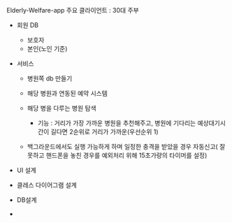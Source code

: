 Elderly-Welfare-app
 주요 클라이언트 : 30대 주부
 - 회원 DB
   - 보호자 
   - 본인(노인 기준)
     
 -  서비스
    - 병원쪽 db 만들기
    - 해당 병원과 연동된 예약 시스템 
    - 해당 병을 다루는 병원 탐색
      - 기능 
         : 거리가 가장 가까운 병원을 추천해주고, 병원에 기다리는 예상대기시간이 길다면 2순위로 거리가 가까운(우선순위 1)
         
    - 백그라운드에서도 실행 가능하게 하며 일정한 충격을 받았을 경우 자동신고( 잘못하고 핸드폰을 놓친 경우를 예외처리 위해 15초가량의 타이머를 설정)
- UI 설계
- 클레스 다이어그램 설계
- DB설계
- 
